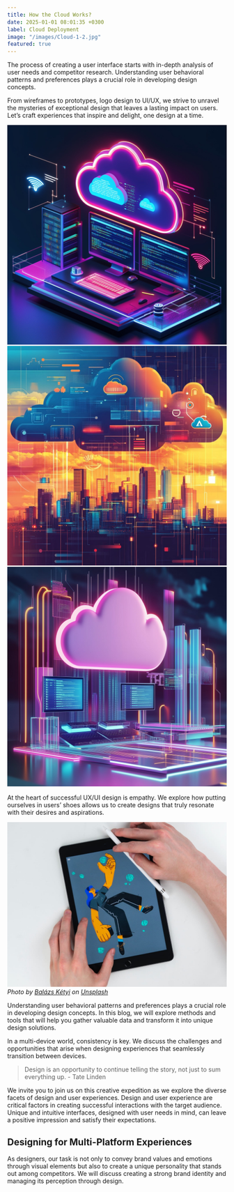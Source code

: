 ```yaml
---
title: How the Cloud Works?
date: 2025-01-01 08:01:35 +0300
label: Cloud Deployment
image: "/images/Cloud-1-2.jpg"
featured: true
---
```


The process of creating a user interface starts with in-depth analysis of user needs and competitor research. Understanding user behavioral patterns and preferences plays a crucial role in developing design concepts.

From wireframes to prototypes, logo design to UI/UX, we strive to unravel the mysteries of exceptional design that leaves a lasting impact on users. Let’s craft experiences that inspire and delight, one design at a time.

<div class="gallery-box">
  <div class="gallery">
    <img src="/images/Cloud-3.jpg" loading="lazy" alt="Project">
    <img src="/images/Cloud-12.jpg" loading="lazy" alt="Project">
    <img src="/images/Cloud-4.jpg" loading="lazy" alt="Project">
  </div>
  <!-- <em>Gallery / <a href="https://unsplash.com/" target="_blank">Unsplash</a></em> -->
</div>

At the heart of successful UX/UI design is empathy. We explore how putting ourselves in users’ shoes allows us to create designs that truly resonate with their desires and aspirations.

![iPad](/images/project-example-1.jpg)
_Photo by [Balázs Kétyi](https://unsplash.com/@balazsketyi) on [Unsplash](https://unsplash.com/)_

Understanding user behavioral patterns and preferences plays a crucial role in developing design concepts. In this blog, we will explore methods and tools that will help you gather valuable data and transform it into unique design solutions.

In a multi-device world, consistency is key. We discuss the challenges and opportunities that arise when designing experiences that seamlessly transition between devices.

> Design is an opportunity to continue telling the story, not just to sum everything up. - Tate Linden

We invite you to join us on this creative expedition as we explore the diverse facets of design and user experiences. Design and user experience are critical factors in creating successful interactions with the target audience. Unique and intuitive interfaces, designed with user needs in mind, can leave a positive impression and satisfy their expectations.

## Designing for Multi-Platform Experiences

As designers, our task is not only to convey brand values and emotions through visual elements but also to create a unique personality that stands out among competitors. We will discuss creating a strong brand identity and managing its perception through design.
